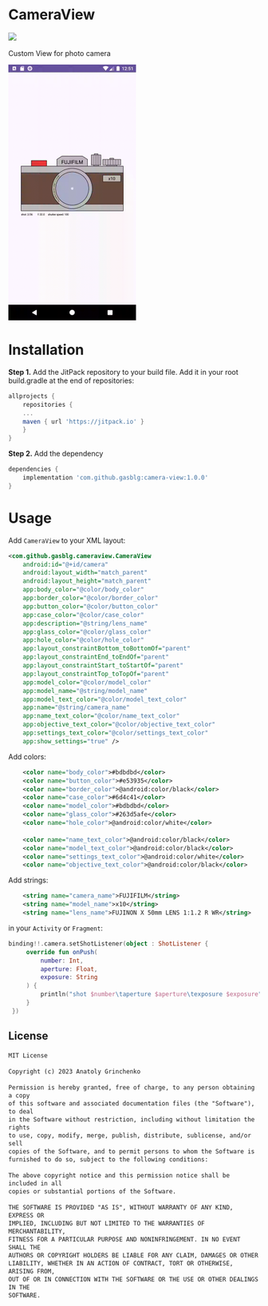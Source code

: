 # CameraView
[![](https://jitpack.io/v/gasblg/camera-view.svg)](https://jitpack.io/#gasblg/camera-view)

Custom View for photo camera

<img src="https://github.com/gasblg/camera-view/raw/main/media/animation.gif" width="256"/>



# Installation
**Step 1.** Add the JitPack repository to your build file. Add it in your root build.gradle at the end of repositories:

```gradle
allprojects {
    repositories {
	...
	maven { url 'https://jitpack.io' }
    }
}
```

**Step 2.** Add the dependency

```gradle
dependencies {
    implementation 'com.github.gasblg:camera-view:1.0.0'
}
```


# Usage
Add `CameraView` to your XML layout:
```xml
<com.github.gasblg.cameraview.CameraView
    android:id="@+id/camera"
    android:layout_width="match_parent"
    android:layout_height="match_parent"
    app:body_color="@color/body_color"
    app:border_color="@color/border_color"
    app:button_color="@color/button_color"
    app:case_color="@color/case_color"
    app:description="@string/lens_name"
    app:glass_color="@color/glass_color"
    app:hole_color="@color/hole_color"
    app:layout_constraintBottom_toBottomOf="parent"
    app:layout_constraintEnd_toEndOf="parent"
    app:layout_constraintStart_toStartOf="parent"
    app:layout_constraintTop_toTopOf="parent"
    app:model_color="@color/model_color"
    app:model_name="@string/model_name"
    app:model_text_color="@color/model_text_color"
    app:name="@string/camera_name"
    app:name_text_color="@color/name_text_color"
    app:objective_text_color="@color/objective_text_color"
    app:settings_text_color="@color/settings_text_color"
    app:show_settings="true" />
```
Add colors:
```xml
    <color name="body_color">#bdbdbd</color>
    <color name="button_color">#e53935</color>
    <color name="border_color">@android:color/black</color>
    <color name="case_color">#6d4c41</color>
    <color name="model_color">#bdbdbd</color>
    <color name="glass_color">#263d5afe</color>
    <color name="hole_color">@android:color/white</color>

    <color name="name_text_color">@android:color/black</color>
    <color name="model_text_color">@android:color/black</color>
    <color name="settings_text_color">@android:color/white</color>
    <color name="objective_text_color">@android:color/black</color>
```
Add strings:
```xml
    <string name="camera_name">FUJIFILM</string>
    <string name="model_name">x10</string>
    <string name="lens_name">FUJINON X 50mm LENS 1:1.2 R WR</string>
```
in your `Activity` or `Fragment`:
```kotlin
binding!!.camera.setShotListener(object : ShotListener {
     override fun onPush(
         number: Int,
         aperture: Float,
         exposure: String
     ) {
         println("shot $number\taperture $aperture\texposure $exposure")
     }
 })
```


## License
```
MIT License

Copyright (c) 2023 Anatoly Grinchenko

Permission is hereby granted, free of charge, to any person obtaining a copy
of this software and associated documentation files (the "Software"), to deal
in the Software without restriction, including without limitation the rights
to use, copy, modify, merge, publish, distribute, sublicense, and/or sell
copies of the Software, and to permit persons to whom the Software is
furnished to do so, subject to the following conditions:

The above copyright notice and this permission notice shall be included in all
copies or substantial portions of the Software.

THE SOFTWARE IS PROVIDED "AS IS", WITHOUT WARRANTY OF ANY KIND, EXPRESS OR
IMPLIED, INCLUDING BUT NOT LIMITED TO THE WARRANTIES OF MERCHANTABILITY,
FITNESS FOR A PARTICULAR PURPOSE AND NONINFRINGEMENT. IN NO EVENT SHALL THE
AUTHORS OR COPYRIGHT HOLDERS BE LIABLE FOR ANY CLAIM, DAMAGES OR OTHER
LIABILITY, WHETHER IN AN ACTION OF CONTRACT, TORT OR OTHERWISE, ARISING FROM,
OUT OF OR IN CONNECTION WITH THE SOFTWARE OR THE USE OR OTHER DEALINGS IN THE
SOFTWARE.
```

